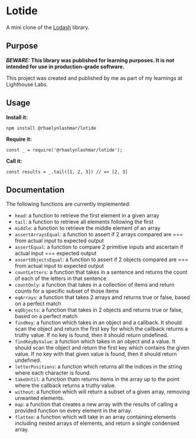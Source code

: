 
# Lotide

A mini clone of the [Lodash](https://lodash.com) library.

## Purpose

**_BEWARE:_ This library was published for learning purposes. It is _not_ intended for use in production-grade software.**

This project was created and published by me as part of my learnings at Lighthouse Labs.

## Usage

**Install it:**

`npm install @rhaelynlashmar/lotide`

**Require it:**

`const _ = require('@rhaelynlashmar/lotide');`

**Call it:**

`const results = _.tail([1, 2, 3]) // => [2, 3]`

## Documentation

The following functions are currently implemented:

  - `head`: a function to retrieve the first element in a given array
  - `tail`: a function to retrieve all elements following the first
  - `middle`: a function to retrieve the middle element of an array
  - `assertArraysEqual`: a function to assert if 2 arrays compared are === from actual input to expected output
  - `assertEqual`: a function to compare 2 primitive inputs and ascertain if actual input === expected output
  - `assertObjectsEqual`: a function to assert if 2 objects compared are === from actual input to expected output
  - `countLetters`: a function that takes in a sentence and returns the count of each of the letters in that sentence
  - `countOnly`: a function that takes in a collection of items and return counts for a specific subset of those items
  - `eqArrays`: a function that takes 2 arrays amd returns true or false, based on a perfect match
  - `eqObjects`: a function that takes in 2 objects and returns true or false, based on a perfect match
  - `findKey`: a function which takes in an object and a callback. It should scan the object and return the first key for which the callback returns a truthy value. If no key is found, then it should return undefined.
  - `findKeyByValue`: a function which takes in an object and a value. It should scan the object and return the first key which contains the given value. If no key with that given value is found, then it should return undefined.
  - `letterPositions`: a function which returns all the indices in the string where each character is found.
  - `takeUntil`: a function thatn returns items in the array up to the point where the callback returns a truthy value.
  - `without`: a function which will return a subset of a given array, removing unwanted elements.
  - `map`: a function that creates a new array with the results of calling a provided function on every element in the array.
  - `flatten`: a function which will take in an array containing elements including nested arrays of elements, and return a single condensed array.
  

